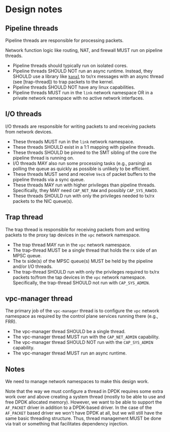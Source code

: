 # Design notes

## Pipeline threads

Pipeline threads are responsible for processing packets.

Network function logic like routing, NAT, and firewall MUST run on pipeline threads.

* Pipeline threads should typically run on isolated cores.
* Pipeline threads SHOULD NOT run an async runtime.
  Instead, they SHOULD use a library like [`kanal`](https://github.com/fereidani/kanal) to
  tx/rx messages with an async thread (see [trap-thread]) to trap packets to the kernel.
* Pipeline threads SHOULD NOT have any linux capabilities.
* Pipeline threads MUST run in the `link` network namespace OR in a private network namespace with no active network interfaces.


## I/O threads

I/O threads are responsible for writing packets to and receiving packets from network devices.

* These threads MUST run in the `link` network namespace.
* These threads SHOULD exist in a 1:1 mapping with pipeline threads.
* These threads SHOULD be pinned to the SMT sibling of the core the pipeline thread is
  running on.
* I/O threads MAY also run some processing tasks (e.g., parsing) as polling the queue as
  quickly as possible is unlikely to be efficient.
* These threads MUST send and receive `Vec`s of packet buffers to the pipeline threads via a
  sync queue.
* These threads MAY run with higher privileges than pipeline threads.
  Specifically, they MAY need `CAP_NET_RAW` and possibly `CAP_SYS_RAWIO`.
* These threads SHOULD run with only the privileges needed to tx/rx packets to the NIC
  queue(s).

## Trap thread

The trap thread is responsible for receiving packets from and writing packets to the proxy tap devices in the `vpc` network namespace.

* The trap thread MAY run in the `vpc` network namespace.
* The trap-thread MUST be a single thread that holds the rx side of an MPSC queue.
* The tx side(s) of the MPSC queue(s) MUST be held by the pipeline and/or I/O threads.
* The trap-thread SHOULD run with only the privileges required to tx/rx packets to/from the
  tap devices in the `vpc` network namespace.  Specifically, the trap-thread SHOULD not run with `CAP_SYS_ADMIN`.

## vpc-manager thread

The primary job of the `vpc-manager` thread is to configure the `vpc` network namespace as required by the control plane services running there (e.g., FRR).

* The vpc-manager thread SHOULD be a single thread.
* The vpc-manager thread MUST run with the `CAP_NET_ADMIN` capability.
* The vpc-manager thread SHOULD NOT run with the `CAP_SYS_ADMIN` capability.
* The vpc-manager thread MUST run an async runtime.

## Notes

We need to manage network namespaces to make this design work.

Note that the way we must configure a thread in DPDK requires some extra work over and above creating a system thread (mostly to be able to use and free DPDK allocated memory).
However, we want to be able to support the `AF_PACKET` driver in addition to a DPDK-based driver.
In the case of the `AF_PACKET` based driver we won't have DPDK at all, but we will still have the same basic threading structure.
Thus, thread management MUST be done via trait or something that facilitates dependency injection.




